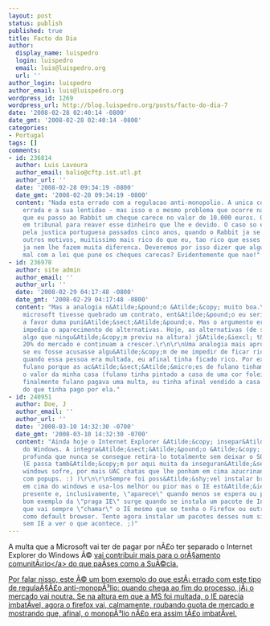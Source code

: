 ```yaml
---
layout: post
status: publish
published: true
title: Facto do Dia
author:
  display_name: luispedro
  login: luispedro
  email: luis@luispedro.org
  url: ''
author_login: luispedro
author_email: luis@luispedro.org
wordpress_id: 1269
wordpress_url: http://blog.luispedro.org/posts/facto-do-dia-7
date: '2008-02-28 02:40:14 -0800'
date_gmt: '2008-02-28 02:40:14 -0800'
categories:
- Portugal
tags: []
comments:
- id: 236814
  author: Luis Lavoura
  author_email: balio@cftp.ist.utl.pt
  author_url: ''
  date: '2008-02-28 09:34:19 -0800'
  date_gmt: '2008-02-28 09:34:19 -0800'
  content: "Nada esta errado com a regulacao anti-monopolio. A unica coisa que esta
    errada e a sua lentidao - mas isso e o mesmo problema que ocorre na justica portuguesa.\r\n\r\nSuponhamos
    que eu passo ao Rabbit um cheque carece no valor de 10.000 euros. O Rabbit poe-me
    em tribunal para reaver esse dinheiro que lhe e devido. O caso so e resolvido
    pela justica portuguesa passados cinco anos, quando o Rabbit ja se tornou, por
    outros motivos, muitissimo mais rico do que eu, tao rico que esses 10.000 euros
    ja nem lhe fazem muita diferenca. Deveremos por isso dizer que alguma coisa esta
    mal com a lei que pune os cheques carecas? Evidentemente que nao!"
- id: 236978
  author: site admin
  author_email: ''
  author_url: ''
  date: '2008-02-29 04:17:48 -0800'
  date_gmt: '2008-02-29 04:17:48 -0800'
  content: "Mas a analogia n&Atilde;&pound;o &Atilde;&copy; muito boa.\r\n\r\nSe a
    microsoft tivesse quebrado um contrato, ent&Atilde;&pound;o eu seria totalmente
    a favor duma puni&Atilde;&sect;&Atilde;&pound;o. Mas o argumento era que a microsoft
    impedia o aparecimento de alternativas. Hoje, as alternativas (de software livre,
    algo que ningu&Atilde;&copy;m previu na altura) j&Atilde;&iexcl; t&Atilde;&ordf;m
    20% do mercado e continuam a crescer.\r\n\r\nUma analogia mais apropriada seria
    se eu fosse acusasse algu&Atilde;&copy;m de me impedir de ficar rico, mas depois
    quando essa pessoa era multada, eu afinal tinha ficado rico. Por exemplo, eu processava
    fulano porque as ac&Atilde;&sect;&Atilde;&micro;es de fulano tinham diminu&Atilde;&shy;do
    o valor da minha casa (fulano tinha pintado a casa de uma cor foleira). Quando
    finalmente fulano pagava uma multa, eu tinha afinal vendido a casa pelo dobro
    do que tinha pago por ela."
- id: 240951
  author: Doe, J
  author_email: ''
  author_url: ''
  date: '2008-03-10 14:32:30 -0700'
  date_gmt: '2008-03-10 14:32:30 -0700'
  content: "Ainda hoje o Internet Explorer &Atilde;&copy; insepar&Atilde;&iexcl;vel
    do Windows. A integra&Atilde;&sect;&Atilde;&pound;o &Atilde;&copy; de tal maneira
    profunda que nunca se consegue retira-lo totalmente sem deixar o SO \"danificado\".
    (E passa tamb&Atilde;&copy;m por aqui muita da inseguran&Atilde;&sect;a que o
    windows sofre, por mais UAC chatas que lhe ponham em cima azucrinando-nos o ju&Atilde;&shy;zo
    com popups. :) )\r\n\r\nSempre foi poss&Atilde;&shy;vel instalar browsers alternativos
    em cima do windows e usa-los melhor ou pior mas o IE est&Atilde;&iexcl; sempre
    presente e, inclusivamente, \"aparece\" quando menos se espera ou pretende.\r\n\r\nUm
    bom exemplo da \"praga IE\" surge quando se instala um pacote de Internet M&Atilde;&sup3;vel
    que vai sempre \"chamar\" o IE mesmo que se tenha o Firefox ou outro definido
    como default browser. Tente agora instalar um pacotes desses num sistema windows
    sem IE a ver o que acontece. ;)"
---
```

<p>A multa que a Microsoft vai ter de pagar por n&Atilde;&pound;o ter separado o Internet Explorer do Windows &Atilde;&copy; <a href="http:&#47;&#47;www.economist.com&#47;blogs&#47;certainideasofeurope&#47;2008&#47;02&#47;bill_gates_should_ask_for_eu_v.cfm">vai contribuir mais para o or&Atilde;&sect;amento comunit&Atilde;&iexcl;rio<&#47;a> do que pa&Atilde;&shy;ses como a Su&Atilde;&copy;cia.</p>
<p>Por falar nisso, este &Atilde;&copy; um bom exemplo do que est&Atilde;&iexcl; errado com este tipo de regula&Atilde;&sect;&Atilde;&pound;o anti-monop&Atilde;&sup3;lio: quando chega ao fim do processo, j&Atilde;&iexcl; o mercado vai noutra. Se na altura em que a MS foi multada, o IE parecia imbat&Atilde;&shy;vel, agora o firefox vai, calmamente, roubando quota de mercado e mostrando que, afinal, o monop&Atilde;&sup3;lio n&Atilde;&pound;o era assim t&Atilde;&pound;o imbat&Atilde;&shy;vel.</p>
